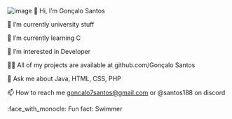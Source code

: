 ![image](https://github.com/user-attachments/assets/09e08b95-dd62-4e1c-8b72-b1f6c2ee4377)
👋 Hi, I’m Gonçalo Santos

🔭 I’m currently university stuff

🌱 I’m currently learning C

👀 I’m interested in Developer

👨‍💻 All of my projects are available at github.com/Gonçalo Santos

💬 Ask me about Java, HTML, CSS, PHP 

📫 How to reach me goncalo7santos@gmail.com or @santos188 on discord

:face_with_monocle:  Fun fact: Swimmer

